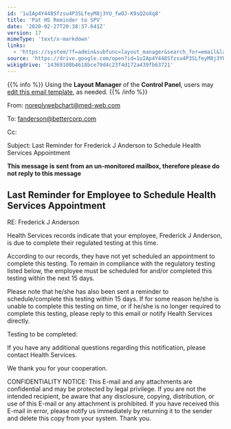 ```yaml
---
id: '1uIAp4Y448Sfzsu4P3SLfeyM8j3YU_fwOJ-K9sQ2oXq8'
title: 'Pat HS Reminder to SPV'
date: '2020-02-27T20:38:37.641Z'
version: 17
mimeType: 'text/x-markdown'
links:
  - 'https://system/?f=admin&subfunc=layout_manager&search_for=email&layout_search=Go&lv_layout_manager_limit=0&opp=edit&doc_type=EHSRSPV&old_module=Email&old_name=Pat+HS+Reminder+to+Spv&active=0'
source: 'https://drive.google.com/open?id=1uIAp4Y448Sfzsu4P3SLfeyM8j3YU_fwOJ-K9sQ2oXq8'
wikigdrive: '14369108b4618bce79d4c23f4d172a439fb63721'
---
```

{{% info %}}
Using the **Layout Manager** of the **Control Panel**, users may [edit this email template](https://system/?f=admin&subfunc=layout_manager&search_for=email&layout_search=Go&lv_layout_manager_limit=0&opp=edit&doc_type=EHSRSPV&old_module=Email&old_name=Pat+HS+Reminder+to+Spv&active=0), as needed.
{{% /info %}}

From: noreplywebchart@med-web.com

To: fanderson@bettercorp.com

Cc:

Subject: Last Reminder for Frederick J Anderson to Schedule Health Services Appointment

****This message is sent from an un-monitored mailbox, therefore please do not reply to this message****

## Last Reminder for Employee to Schedule Health Services Appointment

RE: Frederick J Anderson

Health Services records indicate that your employee, Frederick J Anderson, is due to complete their regulated testing at this time.

According to our records, they have not yet scheduled an appointment to complete this testing. To remain in compliance with the regulatory testing listed below, the employee must be scheduled for and/or completed this testing within the next 15 days.

Please note that he/she has also been sent a reminder to schedule/complete this testing within 15 days. If for some reason he/she is unable to complete this testing on time, or if he/she is no longer required to complete this testing, please reply to this email or notify Health Services directly.

Testing to be completed:

If you have any additional questions regarding this notification, please contact Health Services.

We thank you for your cooperation.

CONFIDENTIALITY NOTICE: This E-mail and any attachments are confidential and may be protected by legal privilege. If you are not the intended recipient, be aware that any disclosure, copying, distribution, or use of this E-mail or any attachment is prohibited. If you have received this E-mail in error, please notify us immediately by returning it to the sender and delete this copy from your system. Thank you.

